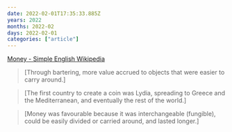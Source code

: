 ```yaml
---
date: 2022-02-01T17:35:33.885Z
years: 2022
months: 2022-02
days: 2022-02-01
categories: ["article"]
---
```

[Money - Simple English Wikipedia](https://simple.wikipedia.org/wiki/Money)

> [Through bartering, more value accrued to objects that were easier to carry around.]

> [The first country to create a coin was Lydia, spreading to Greece and the Mediterranean, and eventually the rest of the world.]

> [Money was favourable because it was interchangeable (fungible), could be easily divided or carried around, and lasted longer.]
